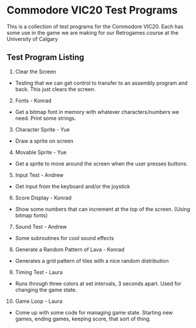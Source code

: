 # Commodore VIC20 Test Programs

This is a collection of test programs for the Commodore VIC20.
Each has some use in the game we are making for our Retrogames course at the University of Calgary

## Test Program Listing
1. Clear the Screen
  * Testing that we can get control to transfer to an assembly program and back. This just clears the screen.
2. Fonts - Konrad
  * Get a bitmap font in memory with whatever characters/numbers we need. Print some strings.
3. Character Sprite - Yue
  * Draw a sprite on screen
4. Movable Sprite - Yue
  * Get a sprite to move around the screen when the user presses buttons.
5. Input Test - Andrew
  * Get input from the keyboard and/or the joystick
6. Score Display - Konrad
  * Show some numbers that can increment at the top of the screen. (Using bitmap fonts)
7. Sound Test - Andrew
  * Some subroutines for cool sound effects
8. Generate a Random Pattern of Lava - Konrad
  * Generates a grid pattern of tiles with a nice random distribution
9. Timing Test - Laura
  * Runs through three colors at set intervals, 3 seconds apart. Used for changing the game state.
10. Game Loop - Laura
  * Come up with some code for managing game state. Starting new games, ending games, keeping score, that sort of thing.

